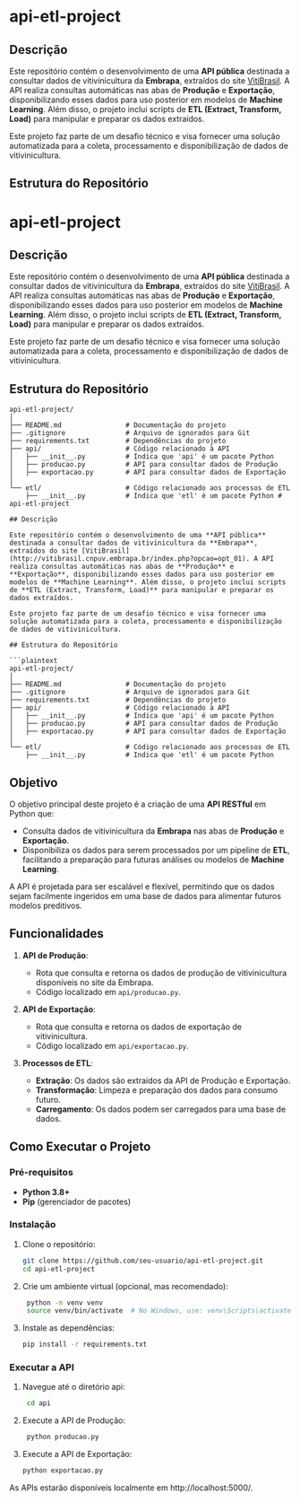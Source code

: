 # api-etl-project

## Descrição

Este repositório contém o desenvolvimento de uma **API pública** destinada a consultar dados de vitivinicultura da **Embrapa**, extraídos do site [VitiBrasil](http://vitibrasil.cnpuv.embrapa.br/index.php?opcao=opt_01). A API realiza consultas automáticas nas abas de **Produção** e **Exportação**, disponibilizando esses dados para uso posterior em modelos de **Machine Learning**. Além disso, o projeto inclui scripts de **ETL (Extract, Transform, Load)** para manipular e preparar os dados extraídos.

Este projeto faz parte de um desafio técnico e visa fornecer uma solução automatizada para a coleta, processamento e disponibilização de dados de vitivinicultura.

## Estrutura do Repositório

# api-etl-project

## Descrição

Este repositório contém o desenvolvimento de uma **API pública** destinada a consultar dados de vitivinicultura da **Embrapa**, extraídos do site [VitiBrasil](http://vitibrasil.cnpuv.embrapa.br/index.php?opcao=opt_01). A API realiza consultas automáticas nas abas de **Produção** e **Exportação**, disponibilizando esses dados para uso posterior em modelos de **Machine Learning**. Além disso, o projeto inclui scripts de **ETL (Extract, Transform, Load)** para manipular e preparar os dados extraídos.

Este projeto faz parte de um desafio técnico e visa fornecer uma solução automatizada para a coleta, processamento e disponibilização de dados de vitivinicultura.

## Estrutura do Repositório

```plaintext
api-etl-project/
│
├── README.md                # Documentação do projeto
├── .gitignore               # Arquivo de ignorados para Git
├── requirements.txt         # Dependências do projeto
├── api/                     # Código relacionado à API
│   ├── __init__.py          # Indica que 'api' é um pacote Python
│   ├── producao.py          # API para consultar dados de Produção
│   ├── exportacao.py        # API para consultar dados de Exportação
│
└── etl/                     # Código relacionado aos processos de ETL
    ├── __init__.py          # Indica que 'etl' é um pacote Python # api-etl-project

## Descrição

Este repositório contém o desenvolvimento de uma **API pública** destinada a consultar dados de vitivinicultura da **Embrapa**, extraídos do site [VitiBrasil](http://vitibrasil.cnpuv.embrapa.br/index.php?opcao=opt_01). A API realiza consultas automáticas nas abas de **Produção** e **Exportação**, disponibilizando esses dados para uso posterior em modelos de **Machine Learning**. Além disso, o projeto inclui scripts de **ETL (Extract, Transform, Load)** para manipular e preparar os dados extraídos.

Este projeto faz parte de um desafio técnico e visa fornecer uma solução automatizada para a coleta, processamento e disponibilização de dados de vitivinicultura.

## Estrutura do Repositório

```plaintext
api-etl-project/
│
├── README.md                # Documentação do projeto
├── .gitignore               # Arquivo de ignorados para Git
├── requirements.txt         # Dependências do projeto
├── api/                     # Código relacionado à API
│   ├── __init__.py          # Indica que 'api' é um pacote Python
│   ├── producao.py          # API para consultar dados de Produção
│   ├── exportacao.py        # API para consultar dados de Exportação
│
└── etl/                     # Código relacionado aos processos de ETL
    ├── __init__.py          # Indica que 'etl' é um pacote Python
```
## Objetivo

O objetivo principal deste projeto é a criação de uma **API RESTful** em Python que:
- Consulta dados de vitivinicultura da **Embrapa** nas abas de **Produção** e **Exportação**.
- Disponibiliza os dados para serem processados por um pipeline de **ETL**, facilitando a preparação para futuras análises ou modelos de **Machine Learning**.

A API é projetada para ser escalável e flexível, permitindo que os dados sejam facilmente ingeridos em uma base de dados para alimentar futuros modelos preditivos.

## Funcionalidades

1. **API de Produção**:
   - Rota que consulta e retorna os dados de produção de vitivinicultura disponíveis no site da Embrapa.
   - Código localizado em `api/producao.py`.

2. **API de Exportação**:
   - Rota que consulta e retorna os dados de exportação de vitivinicultura.
   - Código localizado em `api/exportacao.py`.

3. **Processos de ETL**:
   - **Extração**: Os dados são extraídos da API de Produção e Exportação.
   - **Transformação**: Limpeza e preparação dos dados para consumo futuro.
   - **Carregamento**: Os dados podem ser carregados para uma base de dados.

## Como Executar o Projeto

### Pré-requisitos

- **Python 3.8+**
- **Pip** (gerenciador de pacotes)

### Instalação

1. Clone o repositório:
   ```bash
   git clone https://github.com/seu-usuario/api-etl-project.git
   cd api-etl-project

2. Crie um ambiente virtual (opcional, mas recomendado):
   ```bash
    python -m venv venv
    source venv/bin/activate  # No Windows, use: venv\Scripts\activate

3. Instale as dependências:
    ```bash
    pip install -r requirements.txt

### Executar a API

1. Navegue até o diretório api:
   ```bash
    cd api

2. Execute a API de Produção:
   ```bash
    python producao.py

3. Execute a API de Exportação:
    ```bash
    python exportacao.py

As APIs estarão disponíveis localmente em http://localhost:5000/.

